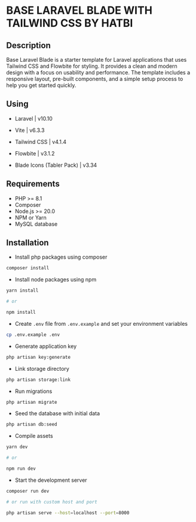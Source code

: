 # BASE LARAVEL BLADE WITH TAILWIND CSS BY HATBI

## Description
Base Laravel Blade is a starter template for Laravel applications that uses Tailwind CSS and Flowbite for styling. It provides a clean and modern design with a focus on usability and performance. The template includes a responsive layout, pre-built components, and a simple setup process to help you get started quickly.

## Using

- Laravel | v10.10

- Vite | v6.3.3

- Tailwind CSS | v4.1.4

- Flowbite | v3.1.2

- Blade Icons (Tabler Pack) | v3.34

## Requirements

- PHP >= 8.1
- Composer
- Node.js >= 20.0
- NPM or Yarn
- MySQL database

## Installation

* Install php packages using composer
```bash
composer install
```

* Install node packages using npm
```bash
yarn install

# or

npm install
```

* Create `.env` file from `.env.example` and set your environment variables
```bash
cp .env.example .env
```

* Generate application key
```bash
php artisan key:generate
```

* Link storage directory
```bash
php artisan storage:link
```

* Run migrations
```bash
php artisan migrate
```

* Seed the database with initial data
```bash
php artisan db:seed
```

* Compile assets
```bash
yarn dev

# or

npm run dev
```

* Start the development server
```bash
composer run dev

# or run with custom host and port

php artisan serve --host=localhost --port=8000
```
